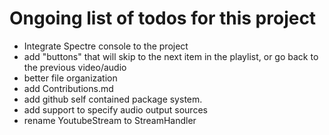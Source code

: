 # Ongoing list of todos for this project

- Integrate Spectre console to the project
- add "buttons" that will skip to the next item in the playlist, or go back to the previous video/audio
- better file organization
- add Contributions.md
- add github self contained package system.
- add support to specify audio output sources
- rename YoutubeStream to StreamHandler
